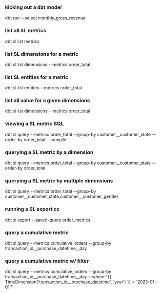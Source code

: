 ### kicking out a dbt model
dbt run --select monthly_gross_revenue

### list all SL metrics 
dbt sl list metrics

### list SL dimensions for a metric 
dbt sl list dimensions --metrics order_total

### list SL entities for a metric 
dbt sl list entities --metrics order_total

### list all value for a given dimensions
dbt sl list dimensions --metrics order_total

### viewing a SL metric SQL
dbt sl query --metrics order_total --group-by customer__customer_state --order-by order_total --compile

### querying a SL metric by a dimension 
dbt sl query --metrics order_total --group-by customer__customer_state --order-by order_total

### querying a SL metric by multiple dimensions
dbt sl query --metrics order_total --group-by customer__customer_state,customer__customer_gender

### running a SL export cc
dbt sl export --saved-query order_metrics

### query a cumulative metric
dbt sl query --metrics cumulative_orders --group-by transaction_id__purchase_datetime__day

### query a cumulative metric w/ filter
dbt sl query --metrics cumulative_orders --group-by transaction_id__purchase_datetime__day --where "{{ TimeDimension('transaction_id__purchase_datetime', 'year') }} = '2023-01-01'"
